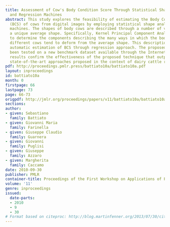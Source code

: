 ```yaml
---
title: Assessment of Cow's Body Condition Score Through Statistical Shape Analysis
  and Regression Machines
abstract: This study explores the feasibility of estimating the Body Condition Score
  (BCS) of cows from digital images by employing statistical shape analysis and regression
  machines. The shapes of body cows are described through a number of variations from
  a unique average shape. Specifically, Kernel Principal Component Analysis is used
  to determine the components describing the many ways in which the body shape of
  different cows tend to deform from the average shape. This description is used for
  automatic estimation of BCS through regression approach. The proposed method has
  been tested on a new benchmark dataset available through the Internet. Experimental
  results confirm the effectiveness of the proposed technique that outperforms the
  state-of-the-art approaches proposed in the context of dairy cattle research.
pdf: http://proceedings.pmlr.press/battiato10a/battiato10a.pdf
layout: inproceedings
id: battiato10a
month: 0
firstpage: 66
lastpage: 73
page: 66-73
origpdf: http://jmlr.org/proceedings/papers/v11/battiato10a/battiato10a.pdf
sections: 
author:
- given: Sebastiano
  family: Battiato
- given: Giovanni Maria
  family: Farinella
- given: Giuseppe Claudio
  family: Guarnera
- given: Giovanni
  family: Puglisi
- given: Giuseppe
  family: Azzaro
- given: Margherita
  family: Caccamo
date: 2010-09-30
publisher: PMLR
container-title: Proceedings of the First Workshop on Applications of Pattern Analysis
volume: '11'
genre: inproceedings
issued:
  date-parts:
  - 2010
  - 9
  - 30
# Format based on citeproc: http://blog.martinfenner.org/2013/07/30/citeproc-yaml-for-bibliographies/
---
```

